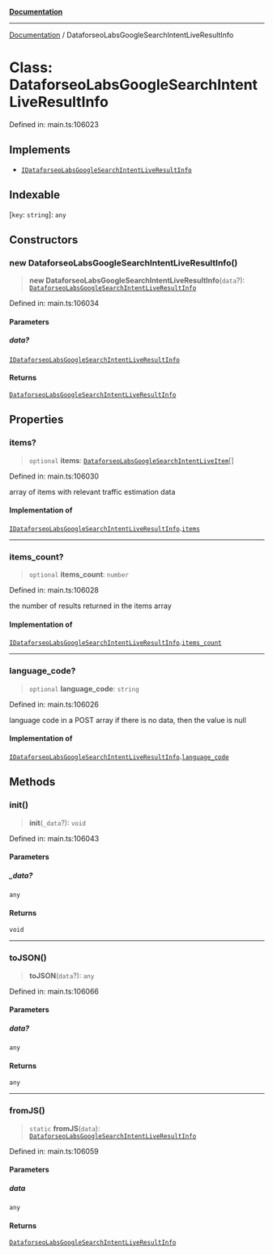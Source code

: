 [**Documentation**](../README.md)

***

[Documentation](../README.md) / DataforseoLabsGoogleSearchIntentLiveResultInfo

# Class: DataforseoLabsGoogleSearchIntentLiveResultInfo

Defined in: main.ts:106023

## Implements

- [`IDataforseoLabsGoogleSearchIntentLiveResultInfo`](../interfaces/IDataforseoLabsGoogleSearchIntentLiveResultInfo.md)

## Indexable

\[`key`: `string`\]: `any`

## Constructors

### new DataforseoLabsGoogleSearchIntentLiveResultInfo()

> **new DataforseoLabsGoogleSearchIntentLiveResultInfo**(`data`?): [`DataforseoLabsGoogleSearchIntentLiveResultInfo`](DataforseoLabsGoogleSearchIntentLiveResultInfo.md)

Defined in: main.ts:106034

#### Parameters

##### data?

[`IDataforseoLabsGoogleSearchIntentLiveResultInfo`](../interfaces/IDataforseoLabsGoogleSearchIntentLiveResultInfo.md)

#### Returns

[`DataforseoLabsGoogleSearchIntentLiveResultInfo`](DataforseoLabsGoogleSearchIntentLiveResultInfo.md)

## Properties

### items?

> `optional` **items**: [`DataforseoLabsGoogleSearchIntentLiveItem`](DataforseoLabsGoogleSearchIntentLiveItem.md)[]

Defined in: main.ts:106030

array of items with relevant traffic estimation data

#### Implementation of

[`IDataforseoLabsGoogleSearchIntentLiveResultInfo`](../interfaces/IDataforseoLabsGoogleSearchIntentLiveResultInfo.md).[`items`](../interfaces/IDataforseoLabsGoogleSearchIntentLiveResultInfo.md#items)

***

### items\_count?

> `optional` **items\_count**: `number`

Defined in: main.ts:106028

the number of results returned in the items array

#### Implementation of

[`IDataforseoLabsGoogleSearchIntentLiveResultInfo`](../interfaces/IDataforseoLabsGoogleSearchIntentLiveResultInfo.md).[`items_count`](../interfaces/IDataforseoLabsGoogleSearchIntentLiveResultInfo.md#items_count)

***

### language\_code?

> `optional` **language\_code**: `string`

Defined in: main.ts:106026

language code in a POST array
if there is no data, then the value is null

#### Implementation of

[`IDataforseoLabsGoogleSearchIntentLiveResultInfo`](../interfaces/IDataforseoLabsGoogleSearchIntentLiveResultInfo.md).[`language_code`](../interfaces/IDataforseoLabsGoogleSearchIntentLiveResultInfo.md#language_code)

## Methods

### init()

> **init**(`_data`?): `void`

Defined in: main.ts:106043

#### Parameters

##### \_data?

`any`

#### Returns

`void`

***

### toJSON()

> **toJSON**(`data`?): `any`

Defined in: main.ts:106066

#### Parameters

##### data?

`any`

#### Returns

`any`

***

### fromJS()

> `static` **fromJS**(`data`): [`DataforseoLabsGoogleSearchIntentLiveResultInfo`](DataforseoLabsGoogleSearchIntentLiveResultInfo.md)

Defined in: main.ts:106059

#### Parameters

##### data

`any`

#### Returns

[`DataforseoLabsGoogleSearchIntentLiveResultInfo`](DataforseoLabsGoogleSearchIntentLiveResultInfo.md)
